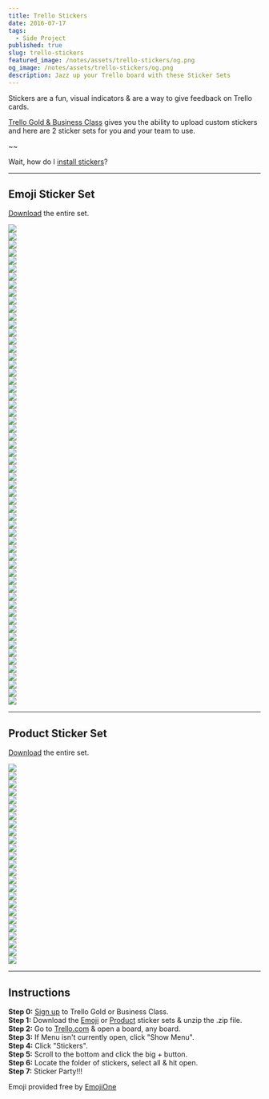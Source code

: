 ```yaml
---
title: Trello Stickers
date: 2016-07-17
tags:
  - Side Project
published: true
slug: trello-stickers
featured_image: /notes/assets/trello-stickers/og.png
og_image: /notes/assets/trello-stickers/og.png
description: Jazz up your Trello board with these Sticker Sets
---
```


Stickers are a fun, visual indicators & are a way to give feedback on Trello cards.

[Trello Gold & Business Class](https://trello.com/brodymaclean/recommend) gives you the ability to upload custom stickers and here are 2 sticker sets for you and your team to use.

~~

Wait, how do I [install stickers](#instructions)?

---

## Emoji Sticker Set

[Download](https://github.com/brody/trello-stickers/raw/master/emoji/emoji%20stickers.zip) the entire set.

<div class="flex flex-wrap">
    <div class="w-1/5 md:w-1/6 fl p-2 md:p-4"><img class="mv2" src="https://raw.githubusercontent.com/brody/trello-stickers/master/emoji/money mouth.png"></div>
    <div class="w-1/5 md:w-1/6 fl p-2 md:p-4"><img class="mv2" src="https://raw.githubusercontent.com/brody/trello-stickers/master/emoji/nerd.png"></div>
    <div class="w-1/5 md:w-1/6 fl p-2 md:p-4"><img class="mv2" src="https://raw.githubusercontent.com/brody/trello-stickers/master/emoji/grinning face with smiling eyes.png"></div>
    <div class="w-1/5 md:w-1/6 fl p-2 md:p-4"><img class="mv2" src="https://raw.githubusercontent.com/brody/trello-stickers/master/emoji/astonished face.png"></div>
    <div class="w-1/5 md:w-1/6 fl p-2 md:p-4"><img class="mv2" src="https://raw.githubusercontent.com/brody/trello-stickers/master/emoji/face savouring delicious food.png"></div>
    <div class="w-1/5 md:w-1/6 fl p-2 md:p-4"><img class="mv2" src="https://raw.githubusercontent.com/brody/trello-stickers/master/emoji/face with stuck-out tongue and winking eye.png"></div>
    <div class="w-1/5 md:w-1/6 fl p-2 md:p-4"><img class="mv2" src="https://raw.githubusercontent.com/brody/trello-stickers/master/emoji/smiling face with heart-shaped eyes.png"></div>
    <div class="w-1/5 md:w-1/6 fl p-2 md:p-4"><img class="mv2" src="https://raw.githubusercontent.com/brody/trello-stickers/master/emoji/white frowning face.png"></div>
    <div class="w-1/5 md:w-1/6 fl p-2 md:p-4"><img class="mv2" src="https://raw.githubusercontent.com/brody/trello-stickers/master/emoji/thinking face.png"></div>
    <div class="w-1/5 md:w-1/6 fl p-2 md:p-4"><img class="mv2" src="https://raw.githubusercontent.com/brody/trello-stickers/master/emoji/dizzy face.png"></div>
    <div class="w-1/5 md:w-1/6 fl p-2 md:p-4"><img class="mv2" src="https://raw.githubusercontent.com/brody/trello-stickers/master/emoji/rolling on the floor laughing.png"></div>
    <div class="w-1/5 md:w-1/6 fl p-2 md:p-4"><img class="mv2" src="https://raw.githubusercontent.com/brody/trello-stickers/master/emoji/face with thermometer.png"></div>
    <div class="w-1/5 md:w-1/6 fl p-2 md:p-4"><img class="mv2" src="https://raw.githubusercontent.com/brody/trello-stickers/master/emoji/face with head-bandage.png"></div>
    <div class="w-1/5 md:w-1/6 fl p-2 md:p-4"><img class="mv2" src="https://raw.githubusercontent.com/brody/trello-stickers/master/emoji/grinning face.png"></div>
    <div class="w-1/5 md:w-1/6 fl p-2 md:p-4"><img class="mv2" src="https://raw.githubusercontent.com/brody/trello-stickers/master/emoji/face palm.png"></div>
    <div class="w-1/5 md:w-1/6 fl p-2 md:p-4"><img class="mv2" src="https://raw.githubusercontent.com/brody/trello-stickers/master/emoji/sign of the horns.png"></div>
    <div class="w-1/5 md:w-1/6 fl p-2 md:p-4"><img class="mv2" src="https://raw.githubusercontent.com/brody/trello-stickers/master/emoji/clapping hands sign.png"></div>
    <div class="w-1/5 md:w-1/6 fl p-2 md:p-4"><img class="mv2" src="https://raw.githubusercontent.com/brody/trello-stickers/master/emoji/thumbs down sign.png"></div>
    <div class="w-1/5 md:w-1/6 fl p-2 md:p-4"><img class="mv2" src="https://raw.githubusercontent.com/brody/trello-stickers/master/emoji/thumbs up sign.png"></div>
    <div class="w-1/5 md:w-1/6 fl p-2 md:p-4"><img class="mv2" src="https://raw.githubusercontent.com/brody/trello-stickers/master/emoji/victory hand.png"></div>
    <div class="w-1/5 md:w-1/6 fl p-2 md:p-4"><img class="mv2" src="https://raw.githubusercontent.com/brody/trello-stickers/master/emoji/ok hand sign.png"></div>
    <div class="w-1/5 md:w-1/6 fl p-2 md:p-4"><img class="mv2" src="https://raw.githubusercontent.com/brody/trello-stickers/master/emoji/father christmas.png"></div>
    <div class="w-1/5 md:w-1/6 fl p-2 md:p-4"><img class="mv2" src="https://raw.githubusercontent.com/brody/trello-stickers/master/emoji/pouting face.png"></div>
    <div class="w-1/5 md:w-1/6 fl p-2 md:p-4"><img class="mv2" src="https://raw.githubusercontent.com/brody/trello-stickers/master/emoji/smiling face with horns.png"></div>
    <div class="w-1/5 md:w-1/6 fl p-2 md:p-4"><img class="mv2" src="https://raw.githubusercontent.com/brody/trello-stickers/master/emoji/reversed hand with middle finger extended.png"></div>
    <div class="w-1/5 md:w-1/6 fl p-2 md:p-4"><img class="mv2" src="https://raw.githubusercontent.com/brody/trello-stickers/master/emoji/construction worker.png"></div>
    <div class="w-1/5 md:w-1/6 fl p-2 md:p-4"><img class="mv2" src="https://raw.githubusercontent.com/brody/trello-stickers/master/emoji/monkey face.png"></div>
    <div class="w-1/5 md:w-1/6 fl p-2 md:p-4"><img class="mv2" src="https://raw.githubusercontent.com/brody/trello-stickers/master/emoji/hear-no-evil monkey.png"></div>
    <div class="w-1/5 md:w-1/6 fl p-2 md:p-4"><img class="mv2" src="https://raw.githubusercontent.com/brody/trello-stickers/master/emoji/see-no-evil monkey.png"></div>
    <div class="w-1/5 md:w-1/6 fl p-2 md:p-4"><img class="mv2" src="https://raw.githubusercontent.com/brody/trello-stickers/master/emoji/speak-no-evil monkey.png"></div>
    <div class="w-1/5 md:w-1/6 fl p-2 md:p-4"><img class="mv2" src="https://raw.githubusercontent.com/brody/trello-stickers/master/emoji/dog.png"></div>
    <div class="w-1/5 md:w-1/6 fl p-2 md:p-4"><img class="mv2" src="https://raw.githubusercontent.com/brody/trello-stickers/master/emoji/dog face.png"></div>
    <div class="w-1/5 md:w-1/6 fl p-2 md:p-4"><img class="mv2" src="https://raw.githubusercontent.com/brody/trello-stickers/master/emoji/grinning cat face with smiling eyes.png"></div>
    <div class="w-1/5 md:w-1/6 fl p-2 md:p-4"><img class="mv2" src="https://raw.githubusercontent.com/brody/trello-stickers/master/emoji/cat face with tears of joy.png"></div>
    <div class="w-1/5 md:w-1/6 fl p-2 md:p-4"><img class="mv2" src="https://raw.githubusercontent.com/brody/trello-stickers/master/emoji/weary cat face.png"></div>
    <div class="w-1/5 md:w-1/6 fl p-2 md:p-4"><img class="mv2" src="https://raw.githubusercontent.com/brody/trello-stickers/master/emoji/bird.png"></div>
    <div class="w-1/5 md:w-1/6 fl p-2 md:p-4"><img class="mv2" src="https://raw.githubusercontent.com/brody/trello-stickers/master/emoji/poop.png"></div>
    <div class="w-1/5 md:w-1/6 fl p-2 md:p-4"><img class="mv2" src="https://raw.githubusercontent.com/brody/trello-stickers/master/emoji/fire.png"></div>
    <div class="w-1/5 md:w-1/6 fl p-2 md:p-4"><img class="mv2" src="https://raw.githubusercontent.com/brody/trello-stickers/master/emoji/party popper.png"></div>
    <div class="w-1/5 md:w-1/6 fl p-2 md:p-4"><img class="mv2" src="https://raw.githubusercontent.com/brody/trello-stickers/master/emoji/gift.png"></div>
    <div class="w-1/5 md:w-1/6 fl p-2 md:p-4"><img class="mv2" src="https://raw.githubusercontent.com/brody/trello-stickers/master/emoji/high voltage sign.png"></div>
    <div class="w-1/5 md:w-1/6 fl p-2 md:p-4"><img class="mv2" src="https://raw.githubusercontent.com/brody/trello-stickers/master/emoji/eggplant.png"></div>
    <div class="w-1/5 md:w-1/6 fl p-2 md:p-4"><img class="mv2" src="https://raw.githubusercontent.com/brody/trello-stickers/master/emoji/cake.png"></div>
    <div class="w-1/5 md:w-1/6 fl p-2 md:p-4"><img class="mv2" src="https://raw.githubusercontent.com/brody/trello-stickers/master/emoji/pencil.png"></div>
    <div class="w-1/5 md:w-1/6 fl p-2 md:p-4"><img class="mv2" src="https://raw.githubusercontent.com/brody/trello-stickers/master/emoji/collision symbol.png"></div>
    <div class="w-1/5 md:w-1/6 fl p-2 md:p-4"><img class="mv2" src="https://raw.githubusercontent.com/brody/trello-stickers/master/emoji/warning sign.png"></div>
    <div class="w-1/5 md:w-1/6 fl p-2 md:p-4"><img class="mv2" src="https://raw.githubusercontent.com/brody/trello-stickers/master/emoji/star.png"></div>
    <div class="w-1/5 md:w-1/6 fl p-2 md:p-4"><img class="mv2" src="https://raw.githubusercontent.com/brody/trello-stickers/master/emoji/email.png"></div>
    <div class="w-1/5 md:w-1/6 fl p-2 md:p-4"><img class="mv2" src="https://raw.githubusercontent.com/brody/trello-stickers/master/emoji/rocket.png"></div>
    <div class="w-1/5 md:w-1/6 fl p-2 md:p-4"><img class="mv2" src="https://raw.githubusercontent.com/brody/trello-stickers/master/emoji/balloon.png"></div>
    <div class="w-1/5 md:w-1/6 fl p-2 md:p-4"><img class="mv2" src="https://raw.githubusercontent.com/brody/trello-stickers/master/emoji/money with wings.png"></div>
    <div class="w-1/5 md:w-1/6 fl p-2 md:p-4"><img class="mv2" src="https://raw.githubusercontent.com/brody/trello-stickers/master/emoji/banknote with dollar sign.png"></div>
    <div class="w-1/5 md:w-1/6 fl p-2 md:p-4"><img class="mv2" src="https://raw.githubusercontent.com/brody/trello-stickers/master/emoji/heavy exclamation mark symbol.png"></div>
    <div class="w-1/5 md:w-1/6 fl p-2 md:p-4"><img class="mv2" src="https://raw.githubusercontent.com/brody/trello-stickers/master/emoji/white heavy check mark.png"></div>
    <div class="w-1/5 md:w-1/6 fl p-2 md:p-4"><img class="mv2" src="https://raw.githubusercontent.com/brody/trello-stickers/master/emoji/negative squared cross mark.png"></div>
    <div class="w-1/5 md:w-1/6 fl p-2 md:p-4"><img class="mv2" src="https://raw.githubusercontent.com/brody/trello-stickers/master/emoji/double exclamation mark.png"></div>
    <div class="w-1/5 md:w-1/6 fl p-2 md:p-4"><img class="mv2" src="https://raw.githubusercontent.com/brody/trello-stickers/master/emoji/no entry sign.png"></div>
    <div class="w-1/5 md:w-1/6 fl p-2 md:p-4"><img class="mv2" src="https://raw.githubusercontent.com/brody/trello-stickers/master/emoji/black question mark ornament.png"></div>
    <div class="w-1/5 md:w-1/6 fl p-2 md:p-4"><img class="mv2" src="https://raw.githubusercontent.com/brody/trello-stickers/master/emoji/100.png"></div>
    <div class="w-1/5 md:w-1/6 fl p-2 md:p-4"><img class="mv2" src="https://raw.githubusercontent.com/brody/trello-stickers/master/emoji/heavy black heart.png"></div>
</div>

---

## Product Sticker Set

[Download](https://github.com/brody/trello-stickers/raw/master/product/product%20stickers.zip) the entire set.

<div class="flex flex-wrap">
    <div class="w-1/5 md:w-1/6 fl p-2 md:p-4"><img class="mv2" src="https://raw.githubusercontent.com/brody/trello-stickers/master/product/facebook.png"></div>
    <div class="w-1/5 md:w-1/6 fl p-2 md:p-4"><img class="mv2" src="https://raw.githubusercontent.com/brody/trello-stickers/master/product/snapchat.png"></div>
    <div class="w-1/5 md:w-1/6 fl p-2 md:p-4"><img class="mv2" src="https://raw.githubusercontent.com/brody/trello-stickers/master/product/instagram.png"></div>
    <div class="w-1/5 md:w-1/6 fl p-2 md:p-4"><img class="mv2" src="https://raw.githubusercontent.com/brody/trello-stickers/master/product/linkedin.png"></div>
    <div class="w-1/5 md:w-1/6 fl p-2 md:p-4"><img class="mv2" src="https://raw.githubusercontent.com/brody/trello-stickers/master/product/youtube.png"></div>
    <div class="w-1/5 md:w-1/6 fl p-2 md:p-4"><img class="mv2" src="https://raw.githubusercontent.com/brody/trello-stickers/master/product/twitter.png"></div>
    <div class="w-1/5 md:w-1/6 fl p-2 md:p-4"><img class="mv2" src="https://raw.githubusercontent.com/brody/trello-stickers/master/product/tumblr.png"></div>
    <div class="w-1/5 md:w-1/6 fl p-2 md:p-4"><img class="mv2" src="https://raw.githubusercontent.com/brody/trello-stickers/master/product/dropbox.png"></div>
    <div class="w-1/5 md:w-1/6 fl p-2 md:p-4"><img class="mv2" src="https://raw.githubusercontent.com/brody/trello-stickers/master/product/buffer.png"></div>
    <div class="w-1/5 md:w-1/6 fl p-2 md:p-4"><img class="mv2" src="https://raw.githubusercontent.com/brody/trello-stickers/master/product/whatsapp.png"></div>
    <div class="w-1/5 md:w-1/6 fl p-2 md:p-4"><img class="mv2" src="https://raw.githubusercontent.com/brody/trello-stickers/master/product/vimeo.png"></div>
    <div class="w-1/5 md:w-1/6 fl p-2 md:p-4"><img class="mv2" src="https://raw.githubusercontent.com/brody/trello-stickers/master/product/skype.png"></div>
    <div class="w-1/5 md:w-1/6 fl p-2 md:p-4"><img class="mv2" src="https://raw.githubusercontent.com/brody/trello-stickers/master/product/pinterest.png"></div>
    <div class="w-1/5 md:w-1/6 fl p-2 md:p-4"><img class="mv2" src="https://raw.githubusercontent.com/brody/trello-stickers/master/product/reddit.png"></div>
    <div class="w-1/5 md:w-1/6 fl p-2 md:p-4"><img class="mv2" src="https://raw.githubusercontent.com/brody/trello-stickers/master/product/dribbble.png"></div>
    <div class="w-1/5 md:w-1/6 fl p-2 md:p-4"><img class="mv2" src="https://raw.githubusercontent.com/brody/trello-stickers/master/product/wordpress.png"></div>
    <div class="w-1/5 md:w-1/6 fl p-2 md:p-4"><img class="mv2" src="https://raw.githubusercontent.com/brody/trello-stickers/master/product/twitch.png"></div>
    <div class="w-1/5 md:w-1/6 fl p-2 md:p-4"><img class="mv2" src="https://raw.githubusercontent.com/brody/trello-stickers/master/product/octocat.png"></div>
    <div class="w-1/5 md:w-1/6 fl p-2 md:p-4"><img class="mv2" src="https://raw.githubusercontent.com/brody/trello-stickers/master/product/github.png"></div>
    <div class="w-1/5 md:w-1/6 fl p-2 md:p-4"><img class="mv2" src="https://raw.githubusercontent.com/brody/trello-stickers/master/product/html5.png"></div>
    <div class="w-1/5 md:w-1/6 fl p-2 md:p-4"><img class="mv2" src="https://raw.githubusercontent.com/brody/trello-stickers/master/product/css3.png"></div>
    <div class="w-1/5 md:w-1/6 fl p-2 md:p-4"><img class="mv2" src="https://raw.githubusercontent.com/brody/trello-stickers/master/product/javascript.png"></div>
    <div class="w-1/5 md:w-1/6 fl p-2 md:p-4"><img class="mv2" src="https://raw.githubusercontent.com/brody/trello-stickers/master/product/linux.png"></div>
    <div class="w-1/5 md:w-1/6 fl p-2 md:p-4"><img class="mv2" src="https://raw.githubusercontent.com/brody/trello-stickers/master/product/apple.png"></div>
    <div class="w-1/5 md:w-1/6 fl p-2 md:p-4 cf"><img class="mv2" src="https://raw.githubusercontent.com/brody/trello-stickers/master/product/android.png"></div>
</div>

---

## Instructions

**Step 0:** [Sign up](https://trello.com/brodymaclean/recommend) to Trello Gold or Business Class.  
**Step 1:** Download the [Emoji](https://github.com/brody/trello-stickers/raw/master/emoji/emoji%20stickers.zip) or [Product](https://github.com/brody/trello-stickers/raw/master/product/product%20stickers.zip) sticker sets & unzip the .zip file.  
**Step 2:** Go to [Trello.com](https://trello.com/) & open a board, any board.  
**Step 3:** If Menu isn't currently open, click "Show Menu".  
**Step 4:** Click "Stickers".  
**Step 5:** Scroll to the bottom and click the big + button.  
**Step 6:** Locate the folder of stickers, select all & hit open.  
**Step 7:** Sticker Party!!!

Emoji provided free by [EmojiOne](http://emojione.com/)

